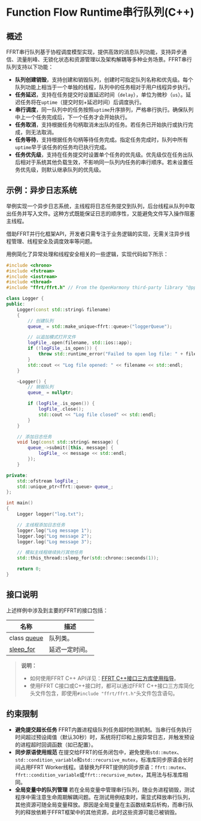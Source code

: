 # Function Flow Runtime串行队列(C++)

## 概述

FFRT串行队列基于协程调度模型实现，提供高效的消息队列功能，支持异步通信、流量削峰、无锁化状态和资源管理以及架构解耦等多种业务场景。FFRT串行队列支持以下功能：

- **​队列创建销毁**​，支持创建和销毁队列，创建时可指定队列名称和优先级。每个队列功能上相当于一个单独的线程，队列中的任务相对于用户线程异步执行。
- **任务延迟**​，支持在任务提交时设置延迟时间（`delay`），单位为微秒（`us`）。延迟任务将在`uptime`（提交时刻+延迟时间）后调度执行。
- **​串行调度**​，同一队列中的任务按照`uptime`升序排列，严格串行执行。确保队列中上一个任务完成后，下一个任务才会开始执行。
- **​任务取消**​，支持根据任务句柄取消未出队的任务。若任务已开始执行或执行完成，则无法取消。
- **​任务等待**​，支持根据任务句柄等待任务完成。指定任务完成时，队列中所有`uptime`早于该任务的任务均已执行完成。
- **任务优先级**​，支持在任务提交时设置单个任务的优先级。优先级仅在任务出队后相对于系统其他负载生效，不影响同一队列内任务的串行顺序。若未设置任务优先级，则默认继承队列的优先级。

## 示例：异步日志系统

举例实现一个异步日志系统，主线程将日志任务提交到队列，后台线程从队列中取出任务并写入文件。这种方式既能保证日志的顺序性，又能避免文件写入操作阻塞主线程。

借助FFRT并行化框架API，开发者只需专注于业务逻辑的实现，无需关注异步线程管理、线程安全及调度效率等问题。

用例简化了异常处理和线程安全相关的一些逻辑，实现代码如下所示：

```cpp
#include <chrono>
#include <fstream>
#include <iostream>
#include <thread>
#include "ffrt/ffrt.h" // From the OpenHarmony third-party library "@ppd/ffrt"

class Logger {
public:
    Logger(const std::string& filename)
    {
        // 创建队列
        queue_ = std::make_unique<ffrt::queue>("loggerQueue");

        // 以追加模式打开文件
        logFile_.open(filename, std::ios::app);
        if (!logFile_.is_open()) {
            throw std::runtime_error("Failed to open log file: " + filename);
        }
        std::cout << "Log file opened: " << filename << std::endl;
    }

    ~Logger() {
        // 销毁队列
        queue_ = nullptr;

        if (logFile_.is_open()) {
            logFile_.close();
            std::cout << "Log file closed" << std::endl;
        }
    }

    // 添加日志任务
    void log(const std::string& message) {
        queue_->submit([this, message] {
            logFile_ << message << std::endl;
        });
    }

private:
    std::ofstream logFile_;
    std::unique_ptr<ffrt::queue> queue_;
};

int main()
{
    Logger logger("log.txt");

    // 主线程添加日志任务
    logger.log("Log message 1");
    logger.log("Log message 2");
    logger.log("Log message 3");

    // 模拟主线程继续执行其他任务
    std::this_thread::sleep_for(std::chrono::seconds(1));

    return 0;
}
```

## 接口说明

上述样例中涉及到主要的FFRT的接口包括：

| 名称                                                                                                                  | 描述           |
| --------------------------------------------------------------------------------------------------------------------- | -------------- |
| class [queue](https://gitee.com/openharmony/resourceschedule_ffrt/blob/master/docs/ffrt-api-guideline-cpp.md#queue)   | 队列类。       |
| [sleep_for](https://gitee.com/openharmony/resourceschedule_ffrt/blob/master/docs/ffrt-api-guideline-cpp.md#sleep_for) | 延迟一定时间。 |

> **说明：**
>
> - 如何使用FFRT C++ API详见：[FFRT C++接口三方库使用指导](ffrt-development-guideline.md#using-ffrt-c-api-1)。
> - 使用FFRT C接口或C++接口时，都可以通过FFRT C++接口三方库简化头文件包含，即使用`#include "ffrt/ffrt.h"`头文件包含语句。

## 约束限制

- **避免提交超长任务** FFRT内置进程级队列任务超时检测机制。当串行任务执行时间超过预设阈值（默认30秒）时，系统将打印和上报异常日志，并触发预设的进程超时回调函数（如已配置）。
- **同步原语使用规范** 在提交给FFRT的任务闭包中，避免使用`std::mutex`、`std::condition_variable`和`std::recursive_mutex`，标准库同步原语会长时间占用FFRT Worker线程。请替换为FFRT提供的同步原语：`ffrt::mutex`、`ffrt::condition_variable`或`ffrt::recursive_mutex`，其用法与标准库相同。
- **全局变量中的队列管理** 若在全局变量中管理串行队列，随业务进程销毁，测试程序中需注意生命周期解耦问题。在测试用例结束时，需显式释放串行队列，其他资源可随全局变量释放。原因是全局变量在主函数结束后析构，而串行队列的释放依赖于FFRT框架中的其他资源，此时这些资源可能已被销毁。
